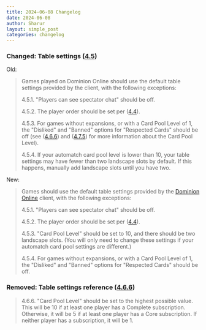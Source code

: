 ```yaml
---
title: 2024-06-08 Changelog
date: 2024-06-08
author: Sharur
layout: simple_post
categories: changelog
---
```

### Changed: Table settings ([4.5](/rules#4.5))

Old:
> Games played on Dominion Online should use the default table settings provided by the client, with the following exceptions:
>
> 4.5.1. "Players can see spectator chat" should be off.
>
> 4.5.2. The player order should be set per ([4.4](/rules#4.4)).
>
> 4.5.3. For games without expansions, or with a Card Pool Level of 1, the "Disliked" and "Banned" options for "Respected Cards" should be off (see ([4.6.6](/rules#4.6.6)) and ([4.7.5](/rules#4.7.5)) for more information about the Card Pool Level).
>
> 4.5.4. If your automatch card pool level is lower than 10, your table settings may have fewer than two landscape slots by default. If this happens, manually add landscape slots until you have two.

New:
> Games should use the default table settings provided by the [Dominion Online](https://dominion.games/) client, with the following exceptions:
>
> 4.5.1. "Players can see spectator chat" should be off.
>
> 4.5.2. The player order should be set per ([4.4](/rules#4.4)).
>
> 4.5.3. "Card Pool Level" should be set to 10, and there should be two landscape slots. (You will only need to change these settings if your automatch card pool settings are different.)
>
> 4.5.4. For games without expansions, or with a Card Pool Level of 1, the "Disliked" and "Banned" options for "Respected Cards" should be off.

### Removed: Table settings reference ([4.6.6](/rules#4.6.6))

> 4.6.6. "Card Pool Level" should be set to the highest possible value. This will be 10 if at least one player has a Complete subscription. Otherwise, it will be 5 if at least one player has a Core subscription. If neither player has a subscription, it will be 1.